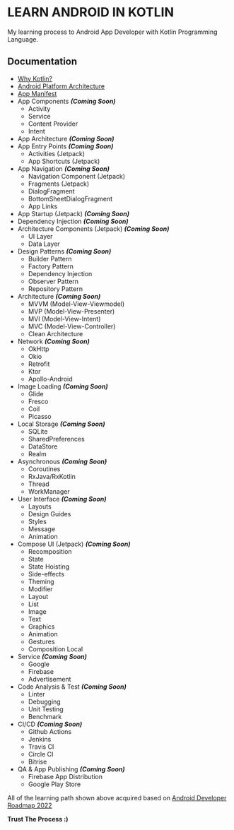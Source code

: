 # LEARN ANDROID IN KOTLIN
My learning process to Android App Developer with Kotlin Programming Language.

## Documentation
* [Why Kotlin?](documentation/Language)
* [Android Platform Architecture](documentation/Android_Platform_Architecture)
* [App Manifest](documentation/App_Manifest)
* App Components ***(Coming Soon)***
    * Activity
    * Service
    * Content Provider
    * Intent
* App Architecture ***(Coming Soon)***
* App Entry Points ***(Coming Soon)***
    * Activities (Jetpack)
    * App Shortcuts (Jetpack)
* App Navigation ***(Coming Soon)***
    * Navigation Component (Jetpack)
    * Fragments (Jetpack)
    * DialogFragment
    * BottomSheetDialogFragment
    * App Links
* App Startup (Jetpack) ***(Coming Soon)***
* Dependency Injection ***(Coming Soon)***
* Architecture Components (Jetpack) ***(Coming Soon)***
    * UI Layer
    * Data Layer
* Design Patterns ***(Coming Soon)***
    * Builder Pattern
    * Factory Pattern
    * Dependency Injection
    * Observer Pattern
    * Repository Pattern
* Architecture ***(Coming Soon)***
    * MVVM (Model-View-Viewmodel)
    * MVP (Model-View-Presenter)
    * MVI (Model-View-Intent)
    * MVC (Model-View-Controller)
    * Clean Architecture
* Network ***(Coming Soon)***
    * OkHttp
    * Okio
    * Retrofit
    * Ktor
    * Apollo-Android
* Image Loading ***(Coming Soon)***
    * Glide
    * Fresco
    * Coil
    * Picasso
* Local Storage ***(Coming Soon)***
    * SQLite
    * SharedPreferences
    * DataStore
    * Realm
* Asynchronous ***(Coming Soon)***
    * Coroutines
    * RxJava/RxKotlin
    * Thread
    * WorkManager
* User Interface ***(Coming Soon)***
    * Layouts
    * Design Guides
    * Styles
    * Message
    * Animation
* Compose UI (Jetpack) ***(Coming Soon)***
    * Recomposition
    * State
    * State Hoisting
    * Side-effects
    * Theming
    * Modifier
    * Layout
    * List
    * Image
    * Text
    * Graphics
    * Animation
    * Gestures
    * Composition Local
* Service ***(Coming Soon)***
    * Google
    * Firebase
    * Advertisement
* Code Analysis & Test ***(Coming Soon)***
    * Linter
    * Debugging
    * Unit Testing
    * Benchmark
* CI/CD ***(Coming Soon)***
    * Github Actions
    * Jenkins
    * Travis CI
    * Circle CI
    * Bitrise
* QA & App Publishing ***(Coming Soon)***
    * Firebase App Distribution
    * Google Play Store
    
All of the learning path shown above acquired based on
[Android Developer Roadmap 2022](https://github.com/skydoves/android-developer-roadmap)

**Trust The Process :)**